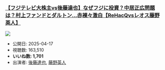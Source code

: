 ### [【フジテレビ大株主vs後藤達也】なぜフジに投資？中居正広問題は？村上ファンドとダルトン...赤裸々激白【ReHacQvsレオス藤野英人】](https://www.youtube.com/watch?v=kVTFMFxpA88)
[![](https://img.youtube.com/vi/kVTFMFxpA88/sddefault.jpg)](https://www.youtube.com/watch?v=kVTFMFxpA88)
-   公開日: 2025-04-17
-   視聴数: 163,510
-   **いいね数: 1,701**
-   出演者: [後藤達也](/rehacq_fan/people/後藤達也 "wikilink"), [藤野英人](/rehacq_fan/people/藤野英人 "wikilink")

